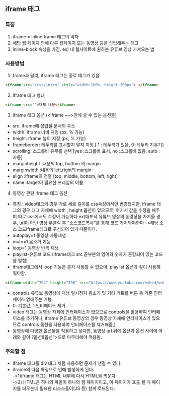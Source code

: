 ## iframe 태그

### 특징
1. iframe = inline frame 태그의 약자
2. 해당 웹 페이지 안에 다른 웹페이지 또는 동영상 등을 삽입해주는 태그
3. inline-block 속성을 가짐.
ex) 내 웹사이트에 원하는 유튜브 영상 가져오는 법

### 사용방법
1. frame과 달리, iframe 태그는 종료 태그가 있음.
```html
<iframe src="/css/intro" style="width:100%; height:300px"> </iframe>
```
2. iframe 태그 형태
```html
<iframe src="">대체 내용</iframe>
```
3. iframe 태그 옵션 (<iframe ~~>안에 쓸 수 있는 옵션들)
+ src: iframe에 삽입될 문서의 주소
+ width: iframe 너비 지정 (px, % 가능)
+ height: iframe 높이 지정 (px, % 가능)
+ frameborder: 테두리를 표시할지 말지 지정 [ 1 : 테두리가 있음, 0 :테두리 지우기]
+ scrolling: 스크롤바 유무를 선택 [yes :스크롤바 표시, no :스크롤바 없음, auto :자동]
+ marginheight :내용의 top, bottom 의 margin
+ marginwidth :내용의 left,right의 margin
+ align :iframe의 정렬 [top, middle, bottom, left, right]
+ name :target이 필요한 프레임의 이름 

4. 동영상 관련 iframe 태그 옵션
+ 특징 : video태그의 경우 가로 세로 길이를 css속성에서만 변경했지만, iframe 태그의 경우 태그 자체에 width , height 옵션이 있으므로, 여기서 값을 수정을 해주며 따로 css에서도 수정이 가능하다
ex)대표적 유튜브 영상의 동영상을 가져올 경우, url이 아닌 영상 우클릭 후 "소스코드복사"를 통해 코드 가져와야한다
 ->해당 소스 코드iframe태그로 구성되어 있기 때문이다.
+ autoplay=1 동영상 자동재생
+ mute=1 음소거 기능
+ loop=1 동영상 반복 재생 
+ playlist-유튜브 코드 (iframe태그 src 끝부분의 영어와 숫자가 혼합되어 있는 코드를 말함)
+  iframe태그에서 loop 기능은 혼자 사용할 수 없으며, playlist 옵션과 같이 사용해줘야함.
```html
<iframe width="704" height="396" src="https://www.youtube.com/embed/wdcPz77Xk88?loop=1&playlist=wdcPz77Xk88" title="[𝙿𝚕𝚊𝚢𝚕𝚒𝚜𝚝] 독기 충전 중 ■■■■■□90% 극복 플리" frameborder="0" allow="accelerometer; autoplay; clipboard-write; encrypted-media; gyroscope; picture-in-picture" allowfullscreen></iframe>
```
+ controls 유튜브 동영상에 재생 일시정지 음소거 및 기타 커트롤 버튼 등 기존 인터페이스 없애주는 기능
+ 0: 기본값, 1:인터페이스 제거
+ video 태그는 동영상 자체에 인터페이스가 없으므로 controls을 활용하여 인터페이스를 추가하나, iframe 유튜브 동영상의 경우 동영상 자체에 인터페이스가 있으므로 controls 옵션을 사용하여 인터페이스를 제거해줌,)
+ 동영상에 다양한 옵션들을 적용하고 싶다면, 동영상 url 뒤에 옵션과 옵션 사이에  아래와 같이 ?옵션&옵션">으로 마무리해야 적용됨.

### 주의할 점
+ iframe 태그를 div 태그 처럼 사용하면 문제가 생길 수 있다.
+ iframe의 다음 특징으로 인해 발생하게 된다.</br>
->1)iframe 태그는 HTML 내부에 다시 HTML을 띄운다.</br>
->2) HTML은 하나의 파일이 하나의 웹 페이지이고, 이 페이지가 호출 될 때 페이지를 띄우는데 필요한 리소스들이(JS 등) 함께 로드된다.</br>

